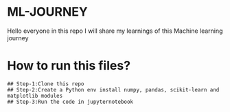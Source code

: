 # ML-JOURNEY
Hello everyone in this repo I will share my learnings of this Machine learning journey
# How to run this files?
    ## Step-1:Clone this repo
    ## Step-2:Create a Python env install numpy, pandas, scikit-learn and matplotlib modules
    ## Step-3:Run the code in jupyternotebook
